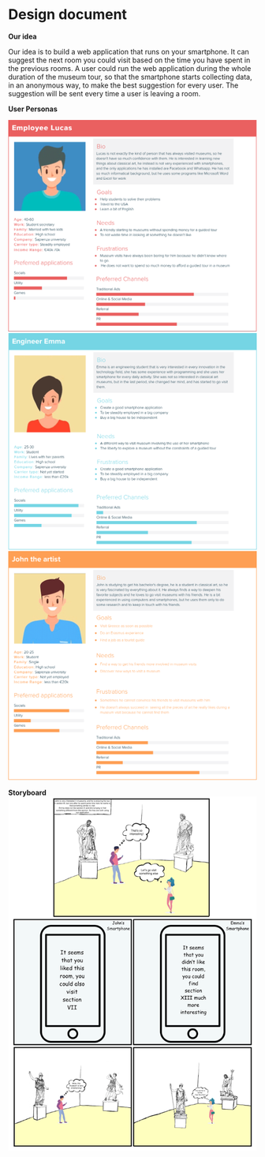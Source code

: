 # Design document
**Our idea**

Our idea is to build a web application that runs on your smartphone. It can suggest the next room you could visit based on the time you have spent in the previous rooms.  A user could run the web application during the whole duration of the museum tour, so that the smartphone starts collecting data, in an anonymous way, to make the best suggestion for every user. The suggestion will be sent every time a user is leaving a room.


**User Personas**

![John](Images/persona_1.png)
![Emma](Images/persona_2.png)
![Lucas](Images/persona_3.png)

**Storyboard**
![A typical usage of the application](Images/storyboard.png)
